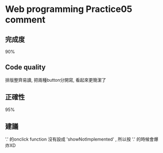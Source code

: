 # Web programming Practice05 comment

## 完成度
90%

## Code quality
排版整齊易讀, 把兩種button分開寫,  看起來更簡潔了

## 正確性
95%

## 建議
'.' 的onclick function 沒有設成 'showNotImplemented' , 所以按 '.' 的時候會爆炸XD
